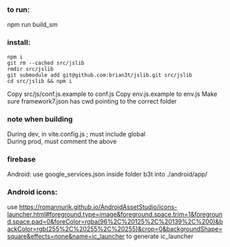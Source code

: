 ### to run: 
npm run build_sm

### install:
```
npm i
git rm --cached src/jslib
rmdir src/jslib
git submodule add git@github.com:brian3t/jslib.git src/jslib
cd src/jslib && npm i 
```

Copy src/js/conf.js.example to conf.js
Copy env.js.example to env.js
Make sure framework7.json has cwd pointing to the correct folder

### note when building
During dev, in vite.config.js ; must include global  
During prod, must comment the above

### firebase
Android: use google_services.json inside folder b3t into ./android/app/

### Android icons: 
use https://romannurik.github.io/AndroidAssetStudio/icons-launcher.html#foreground.type=image&foreground.space.trim=1&foreground.space.pad=0&foreColor=rgba(96%2C%20125%2C%20139%2C%200)&backColor=rgb(255%2C%20255%2C%20255)&crop=0&backgroundShape=square&effects=none&name=ic_launcher 
to generate ic_launcher
